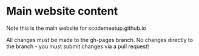 Main website content
==

Note this is the main website for scodemeetup.github.io

All changes must be made to the gh-pages branch. No changes directly to the branch - you must submit changes via a pull request!
